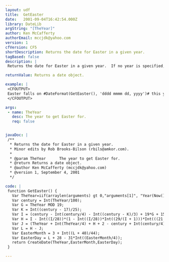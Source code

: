 ```yaml
---
layout: udf
title:  GetEaster
date:   2001-09-04T16:42:54.000Z
library: DateLib
argString: "[TheYear]"
author: Ken McCafferty
authorEmail: mccjdk@yahoo.com
version: 1
cfVersion: CF5
shortDescription: Returns the date for Easter in a given year.
tagBased: false
description: |
 Returns the date for Easter in a given year.  If no year is specified, defaults to the current year.

returnValue: Returns a date object.

example: |
 <CFOUTPUT>
 Easter falls on #DateFormat(GetEaster(), 'dddd mmmm dd, yyyy')# this year.
 </CFOUTPUT>

args:
 - name: TheYear
   desc: The year to get Easter for.
   req: false


javaDoc: |
 /**
  * Returns the date for Easter in a given year.
  * Minor edits by Rob Brooks-Bilson (rbils@amkor.com).
  * 
  * @param TheYear      The year to get Easter for. 
  * @return Returns a date object. 
  * @author Ken McCafferty (mccjdk@yahoo.com) 
  * @version 1, September 4, 2001 
  */

code: |
 function GetEaster() {
   Var TheYear=iif(arraylen(arguments) gt 0,"arguments[1]", "Year(Now())");       
   Var century = Int(TheYear/100);
   Var G = TheYear MOD 19;
   Var K = Int((century - 17)/25);
   Var I = (century - Int(century/4) - Int((century - K)/3) + 19*G + 15) MOD 30;
   Var H = I - Int((I/28))*(1 - Int((I/28))*Int((29/(I + 1)))*Int(((21 - G)/11)));
   Var J = (TheYear + Int(TheYear/4) + H + 2 - century + Int(century/4)) MOD 7;
   Var L = H - J;
   Var EasterMonth = 3 + Int((L + 40)/44);
   Var EasterDay = L + 28 - 31*Int((EasterMonth/4));
   return CreateDate(TheYear,EasterMonth,EasterDay);
 }

---
```



